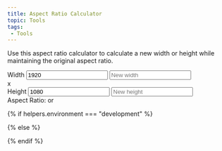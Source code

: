```yaml
---
title: Aspect Ratio Calculator
topic: Tools
tags:
 - Tools
---
```


<p>Use this aspect ratio calculator to calculate a new width or height while maintaining the original aspect ratio.</p>

<div class="flex flex-row mb-4">

  <div class="flex flex-col w-3/7 md:w-auto align-center text-center">
    <label>Width</label>
    <input id="arcX1" class="my-4" type="number" value="1920" min="1" step="1" tabindex="1">
    <input id="arcX2" class="w-full" type="number" value="" min="1" step="1" placeholder="New width" tabindex="3">
  </div>

  <div class="mx-4 w-1/7 md:w-auto text-center">x</div>

  <div class="flex flex-col w-3/7 md:w-auto align-center text-center">
    <label>Height</label>
    <input id="arcY1" class="my-4" type="number" value="1080" min="1" step="1" tabindex="2">
    <input id="arcY2" type="number" value="" min="1" step="1" placeholder="New height" tabindex="4">
  </div>

</div>

<div>
  Aspect Ratio: <span id="arcRatioInteger" class="font-bold"></span> or <span id="arcRatioDecimal" class="font-bold"></span>
</div>

{% if helpers.environment === "development" %}
  <script src="js/arc.js" defer></script>
{% else %}
  <script src="js/arc.min.js" defer></script>
{% endif %}

